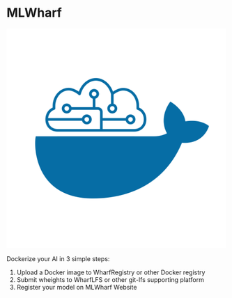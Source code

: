 # MLWharf

![MLWharf](./assets/ml-wharf-logo.svg)

Dockerize your AI in 3 simple steps:

1. Upload a Docker image to WharfRegistry or other Docker registry
2. Submit wheights to WharfLFS or other git-lfs supporting platform
3. Register your model on MLWharf Website
